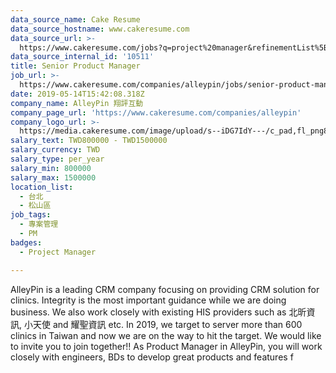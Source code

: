 ```yaml
---
data_source_name: Cake Resume
data_source_hostname: www.cakeresume.com
data_source_url: >-
  https://www.cakeresume.com/jobs?q=project%20manager&refinementList%5Blang_name%5D%5B0%5D=English&refinementList%5Bsalary_type%5D=per_year&range%5Bsalary_range%5D%5Bmin%5D=1000000&page=2
data_source_internal_id: '10511'
title: Senior Product Manager
job_url: >-
  https://www.cakeresume.com/companies/alleypin/jobs/senior-product-manager-dadf25
date: 2019-05-14T15:42:08.318Z
company_name: AlleyPin 翔評互動
company_page_url: 'https://www.cakeresume.com/companies/alleypin'
company_logo_url: >-
  https://media.cakeresume.com/image/upload/s--iDG7IdY---/c_pad,fl_png8,h_200,w_200/v1628137973/piegduaccxmdwlhn2vzy.png
salary_text: TWD800000 - TWD1500000
salary_currency: TWD
salary_type: per_year
salary_min: 800000
salary_max: 1500000
location_list:
  - 台北
  - 松山區
job_tags:
  - 專案管理
  - PM
badges:
  - Project Manager

---
```


AlleyPin is a leading CRM company focusing on providing CRM solution for clinics. Integrity is the most important guidance while we are doing business. We also work closely with existing HIS providers such as 北昕資訊, 小天使 and 耀聖資訊 etc. In 2019, we target to server more than 600 clinics in Taiwan and now we are on the way to hit the target. We would like to invite you to join together!! As Product Manager in AlleyPin, you will work closely with engineers, BDs to develop great products and features f